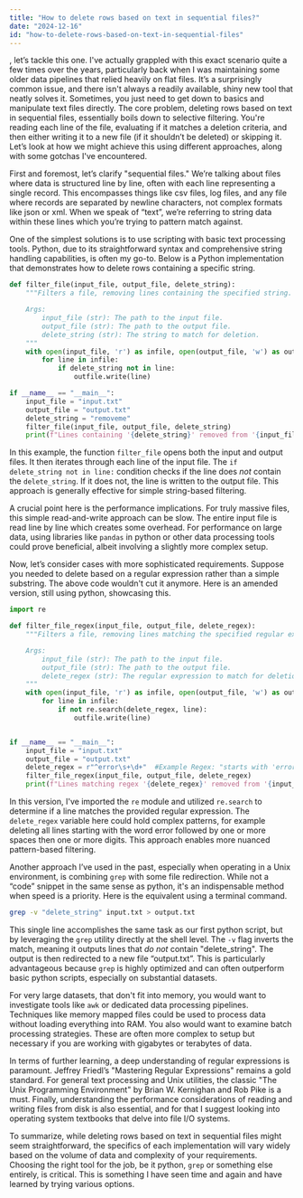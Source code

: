 ```yaml
---
title: "How to delete rows based on text in sequential files?"
date: "2024-12-16"
id: "how-to-delete-rows-based-on-text-in-sequential-files"
---
```


, let’s tackle this one. I've actually grappled with this exact scenario quite a few times over the years, particularly back when I was maintaining some older data pipelines that relied heavily on flat files. It’s a surprisingly common issue, and there isn't always a readily available, shiny new tool that neatly solves it. Sometimes, you just need to get down to basics and manipulate text files directly. The core problem, deleting rows based on text in sequential files, essentially boils down to selective filtering. You're reading each line of the file, evaluating if it matches a deletion criteria, and then either writing it to a new file (if it shouldn’t be deleted) or skipping it. Let’s look at how we might achieve this using different approaches, along with some gotchas I've encountered.

First and foremost, let’s clarify "sequential files." We’re talking about files where data is structured line by line, often with each line representing a single record. This encompasses things like csv files, log files, and any file where records are separated by newline characters, not complex formats like json or xml. When we speak of “text”, we’re referring to string data within these lines which you’re trying to pattern match against.

One of the simplest solutions is to use scripting with basic text processing tools. Python, due to its straightforward syntax and comprehensive string handling capabilities, is often my go-to. Below is a Python implementation that demonstrates how to delete rows containing a specific string.

```python
def filter_file(input_file, output_file, delete_string):
    """Filters a file, removing lines containing the specified string.

    Args:
        input_file (str): The path to the input file.
        output_file (str): The path to the output file.
        delete_string (str): The string to match for deletion.
    """
    with open(input_file, 'r') as infile, open(output_file, 'w') as outfile:
        for line in infile:
            if delete_string not in line:
                outfile.write(line)

if __name__ == "__main__":
    input_file = "input.txt"
    output_file = "output.txt"
    delete_string = "removeme"
    filter_file(input_file, output_file, delete_string)
    print(f"Lines containing '{delete_string}' removed from '{input_file}' and written to '{output_file}'.")

```

In this example, the function `filter_file` opens both the input and output files. It then iterates through each line of the input file. The `if delete_string not in line:` condition checks if the line does *not* contain the `delete_string`. If it does not, the line is written to the output file. This approach is generally effective for simple string-based filtering.

A crucial point here is the performance implications. For truly massive files, this simple read-and-write approach can be slow. The entire input file is read line by line which creates some overhead. For performance on large data, using libraries like `pandas` in python or other data processing tools could prove beneficial, albeit involving a slightly more complex setup.

Now, let’s consider cases with more sophisticated requirements. Suppose you needed to delete based on a regular expression rather than a simple substring. The above code wouldn't cut it anymore. Here is an amended version, still using python, showcasing this.

```python
import re

def filter_file_regex(input_file, output_file, delete_regex):
    """Filters a file, removing lines matching the specified regular expression.

    Args:
        input_file (str): The path to the input file.
        output_file (str): The path to the output file.
        delete_regex (str): The regular expression to match for deletion.
    """
    with open(input_file, 'r') as infile, open(output_file, 'w') as outfile:
        for line in infile:
            if not re.search(delete_regex, line):
                outfile.write(line)


if __name__ == "__main__":
    input_file = "input.txt"
    output_file = "output.txt"
    delete_regex = r"^error\s+\d+"  #Example Regex: "starts with 'error' followed by one or more spaces and one or more digits"
    filter_file_regex(input_file, output_file, delete_regex)
    print(f"Lines matching regex '{delete_regex}' removed from '{input_file}' and written to '{output_file}'.")

```

In this version, I've imported the `re` module and utilized `re.search` to determine if a line matches the provided regular expression. The `delete_regex` variable here could hold complex patterns, for example deleting all lines starting with the word error followed by one or more spaces then one or more digits. This approach enables more nuanced pattern-based filtering.

Another approach I’ve used in the past, especially when operating in a Unix environment, is combining `grep` with some file redirection. While not a “code” snippet in the same sense as python, it's an indispensable method when speed is a priority. Here is the equivalent using a terminal command.

```bash
grep -v "delete_string" input.txt > output.txt
```

This single line accomplishes the same task as our first python script, but by leveraging the `grep` utility directly at the shell level. The `-v` flag inverts the match, meaning it outputs lines that *do not* contain "delete_string". The output is then redirected to a new file “output.txt”. This is particularly advantageous because `grep` is highly optimized and can often outperform basic python scripts, especially on substantial datasets.

For very large datasets, that don't fit into memory, you would want to investigate tools like `awk` or dedicated data processing pipelines. Techniques like memory mapped files could be used to process data without loading everything into RAM. You also would want to examine batch processing strategies. These are often more complex to setup but necessary if you are working with gigabytes or terabytes of data.

In terms of further learning, a deep understanding of regular expressions is paramount. Jeffrey Friedl’s "Mastering Regular Expressions" remains a gold standard. For general text processing and Unix utilities, the classic "The Unix Programming Environment" by Brian W. Kernighan and Rob Pike is a must. Finally, understanding the performance considerations of reading and writing files from disk is also essential, and for that I suggest looking into operating system textbooks that delve into file I/O systems.

To summarize, while deleting rows based on text in sequential files might seem straightforward, the specifics of each implementation will vary widely based on the volume of data and complexity of your requirements. Choosing the right tool for the job, be it python, `grep` or something else entirely, is critical. This is something I have seen time and again and have learned by trying various options.
